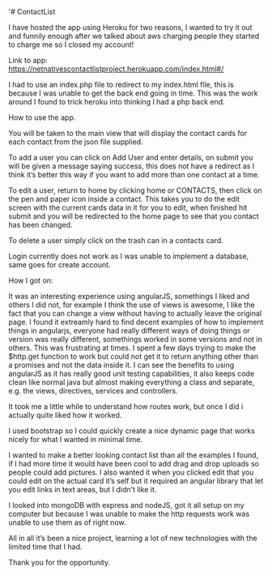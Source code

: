 '# ContactList 

I have hosted the app using Heroku for two reasons, I wanted to try it out and funnily enough after we talked about aws charging people they started to charge me so I closed my account!

Link to app: https://netnativescontactlistproject.herokuapp.com/index.html#/

I had to use an index.php file to redirect to my index.html file, this is because I was unable to get the back end going in time.
This was the work around I found to trick heroku into thinking I had a php back end.

How to use the app.

You will be taken to the main view that will display the contact cards for each contact from the json file supplied.

To add a user you can click on Add User and enter details, on submit you will be given a message saying success, this does
not have a redirect as I think it’s better this way if you want to add more than one contact at a time.

To edit a user, return to home by clicking home or CONTACTS, then click on the pen and paper icon inside a contact.
This takes you to do the edit screen with the current cards data in it for you to edit, when finished hit submit and you will be
redirected to the home page to see that you contact has been changed.

To delete a user simply click on the trash can in a contacts card.

Login currently does not work as I was unable to implement a database, same goes for create account.

How I got on:

It was an interesting experience using angularJS, somethings I liked and others I did not, for example
I think the use of views is awesome, I like the fact that you can change a view without having to actually 
leave the original page. I found it extreamly hard to find decent examples of how to implement things in 
angularjs, everyone had really different ways of doing things or version was really different, somethings 
worked in some versions and not in others. This was frustrating at times. I spent a few days trying to make the
$http.get function to work but could not get it to return anything other than a promises and not the data inside it.
I can see the benefits to using angularJS as it has really good unit testing capabilities, it also keeps code clean
like normal java but almost making everything a class and separate, e.g. the views, directives, services and controllers.

It took me a little while to understand how routes work, but once I did i actually quite liked how it worked.

I used bootstrap so I could quickly create a nice dynamic page that works nicely for what I wanted in minimal time.

I wanted to make a better looking contact list than all the examples I found, if I had more time it would have been cool
to add drag and drop uploads so people could add pictures. I also wanted it when you clicked edit that you could edit on
the actual card it’s self but it required an angular library that let you edit links in text areas, but I didn't like it.

I looked into mongoDB with express and nodeJS, got it all setup on my computer but because I was unable to make the http 
requests work was unable to use them as of right now.

All in all it’s been a nice project, learning a lot of new technologies with the limited time that I had. 

Thank you for the opportunity.
